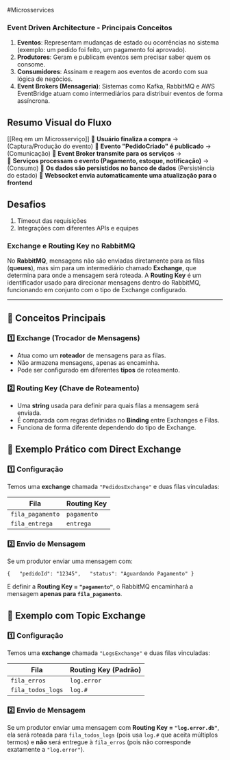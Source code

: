 #Microsservices 
### **Event Driven Architecture - Principais Conceitos**

1. **Eventos**: Representam mudanças de estado ou ocorrências no sistema (exemplo: um pedido foi feito, um pagamento foi aprovado).
2. **Produtores**: Geram e publicam eventos sem precisar saber quem os consome.
3. **Consumidores**: Assinam e reagem aos eventos de acordo com sua lógica de negócios.
4. **Event Brokers (Mensageria)**: Sistemas como Kafka, RabbitMQ e AWS EventBridge atuam como intermediários para distribuir eventos de forma assíncrona.

## **Resumo Visual do Fluxo**
[[Req em um Microsserviço]]
📌 **Usuário finaliza a compra** →  (Captura/Produção do evento)
📌 **Evento "PedidoCriado" é publicado** →  (Comunicação)
📌 **Event Broker transmite para os serviços** →  
📌 **Serviços processam o evento (Pagamento, estoque, notificação)** →  (Consumo)
📌 **Os dados são persistidos no banco de dados** (Persistência do estado)
📌 **Websocket envia automaticamente uma atualização para o frontend**

## **Desafios**
1. Timeout das requisições
2. Integrações com diferentes APIs e equipes

### **Exchange e Routing Key no RabbitMQ**

No **RabbitMQ**, mensagens não são enviadas diretamente para as filas (**queues**), mas sim para um intermediário chamado **Exchange**, que determina para onde a mensagem será roteada. A **Routing Key** é um identificador usado para direcionar mensagens dentro do RabbitMQ, funcionando em conjunto com o tipo de Exchange configurado.

---

## **📌 Conceitos Principais**

### **1️⃣ Exchange (Trocador de Mensagens)**

- Atua como um **roteador** de mensagens para as filas.
- Não armazena mensagens, apenas as encaminha.
- Pode ser configurado em diferentes **tipos** de roteamento.

### **2️⃣ Routing Key (Chave de Roteamento)**

- Uma **string** usada para definir para quais filas a mensagem será enviada.
- É comparada com regras definidas no **Binding** entre Exchanges e Filas.
- Funciona de forma diferente dependendo do tipo de Exchange.

## **📌 Exemplo Prático com Direct Exchange**

### **1️⃣ Configuração**

Temos uma **exchange** chamada `"PedidosExchange"` e duas filas vinculadas:

|Fila|Routing Key|
|---|---|
|`fila_pagamento`|`pagamento`|
|`fila_entrega`|`entrega`|

### **2️⃣ Envio de Mensagem**

Se um produtor enviar uma mensagem com:

`{   "pedidoId": "12345",   "status": "Aguardando Pagamento" }`

E definir a **Routing Key = `"pagamento"`**, o RabbitMQ encaminhará a mensagem **apenas para `fila_pagamento`**.


## **📌 Exemplo com Topic Exchange**

### **1️⃣ Configuração**

Temos uma **exchange** chamada `"LogsExchange"` e duas filas vinculadas:

|Fila|Routing Key (Padrão)|
|---|---|
|`fila_erros`|`log.error`|
|`fila_todos_logs`|`log.#`|

### **2️⃣ Envio de Mensagem**

Se um produtor enviar uma mensagem com **Routing Key = `"log.error.db"`**, ela será roteada para `fila_todos_logs` (pois usa `log.#` que aceita múltiplos termos) e **não** será entregue à `fila_erros` (pois não corresponde exatamente a `"log.error"`).